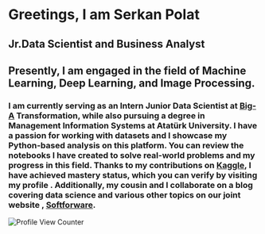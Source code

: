 Greetings, I am Serkan Polat
=============================

Jr.Data Scientist and Business Analyst
------------------------------------
Presently, I am engaged in the field of Machine Learning, Deep Learning, and Image Processing.
------------------------------------
### I am currently serving as an Intern Junior Data Scientist at [Big-A](https://big-a.com.tr/) Transformation, while also pursuing a degree in Management Information Systems at Atatürk University. I have a passion for working with datasets and I showcase my Python-based analysis on this platform. You can review the notebooks I have created to solve real-world problems and my progress in this field. Thanks to my contributions on [Kaggle](https://www.kaggle.com/serkanp), I have achieved mastery status, which you can verify by visiting my profile . Additionally, my cousin and I collaborate on a blog covering data science and various other topics on our joint website , [Softforware](https://softforware.tech/).

![Profile View Counter](https://komarev.com/ghpvc/?username=serkannpolatt)












